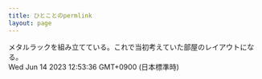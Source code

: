 ```yaml
---
title: ひとことのpermlink
layout: page
---
```

<div class="box" dt="1686714816326">
  メタルラックを組み立てている。これで当初考えていた部屋のレイアウトになる。
  <div class="content is-small">Wed Jun 14 2023 12:53:36 GMT+0900 (日本標準時)</div>
</div>